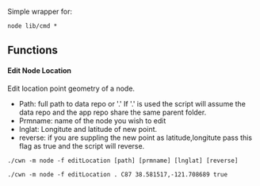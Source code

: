 Simple wrapper for:
```
node lib/cmd *
```

## Functions

#### Edit Node Location
Edit location point geometry of a node.

- Path: full path to data repo or '.'  If '.' is used the script will assume the data repo and the app repo share the same parent folder.
- Prmname: name of the node you wish to edit
- lnglat: Longitute and latitude of new point.
- reverse: if you are suppling the new point as latitude,longitute pass this flag as true and the script will reverse.


```
./cwn -m node -f editLocation [path] [prmname] [lnglat] [reverse]

./cwn -m node -f editLocation . C87 38.581517,-121.708689 true
```
